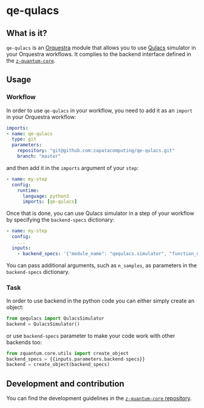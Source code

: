 # qe-qulacs

## What is it?


`qe-qulacs` is an [Orquestra](https://www.zapatacomputing.com/orquestra/) module that allows you to use [Qulacs](https://github.com/qulacs/qulacs) simulator in your Orquestra workflows.
It complies to the backend interface defined in the [`z-quantum-core`](https://github.com/zapatacomputing/z-quantum-core/blob/master/src/python/orquestra/core/interfaces/backend.py).

## Usage

### Workflow
In order to use `qe-qulacs` in your workflow, you need to add it as an `import` in your Orquestra workflow:

```yaml
imports:
- name: qe-qulacs
  type: git
  parameters:
    repository: "git@github.com:zapatacomputing/qe-qulacs.git"
    branch: "master"
```

and then add it in the `imports` argument of your `step`:

```yaml
- name: my-step
  config:
    runtime:
      language: python3
      imports: [qe-qulacs]
```

Once that is done, you can use Qulacs simulator in a step of your workflow by specifying the `backend-specs` dictionary:

```yaml
- name: my-step
  config:
    ...
  inputs:
    - backend_specs: '{"module_name": "qequlacs.simulator", "function_name": "QulacsSimulator"}'
```

You can pass additional arguments, such as `n_samples`, as parameters in the `backend-specs` dictionary.

### Task

In order to use backend in the python code you can either simply create an object:

```python
from qequlacs import QulacsSimulator
backend = QulacsSimulator()
```

or use `backend-specs` parameter to make your code work with other backends too:

```python
from zquantum.core.utils import create_object
backend_specs = {{inputs.parameters.backend-specs}}
backend = create_object(backend_specs)
```

## Development and contribution

You can find the development guidelines in the [`z-quantum-core` repository](https://github.com/zapatacomputing/z-quantum-core).
